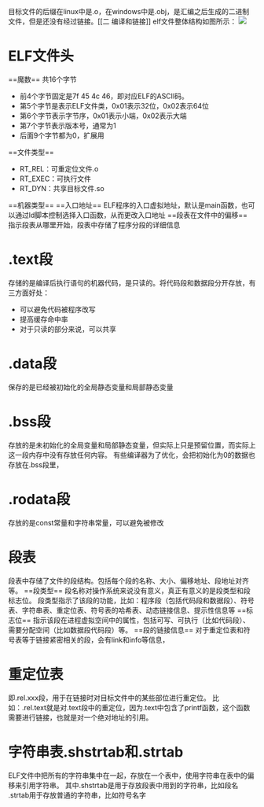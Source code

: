 目标文件的后缀在linux中是.o，在windows中是.obj，是汇编之后生成的二进制文件，但是还没有经过链接。[[二 编译和链接]]
elf文件整体结构如图所示：
![](elf.png)
# ELF文件头

==魔数==
共16个字节
- 前4个字节固定是7f 45 4c 46，即对应ELF的ASCII码。
- 第5个字节是表示ELF文件类，0x01表示32位，0x02表示64位
- 第6个字节表示字节序，0x01表示小端，0x02表示大端
- 第7个字节表示版本号，通常为1
- 后面9个字节都为0，扩展用

==文件类型==
- RT_REL：可重定位文件.o
- RT_EXEC：可执行文件
- RT_DYN：共享目标文件.so

==机器类型==
==入口地址==
ELF程序的入口虚拟地址，默认是main函数，也可以通过ld脚本控制选择入口函数，从而更改入口地址
==段表在文件中的偏移==
指示段表从哪里开始，段表中存储了程序分段的详细信息
# .text段
存储的是编译后执行语句的机器代码，是只读的。将代码段和数据段分开存放，有三方面好处：
- 可以避免代码被程序改写
- 提高缓存命中率
- 对于只读的部分来说，可以共享
# .data段
保存的是已经被初始化的全局静态变量和局部静态变量

# .bss段
存放的是未初始化的全局变量和局部静态变量，但实际上只是预留位置，而实际上这一段内存中没有存放任何内容。
有些编译器为了优化，会把初始化为0的数据也存放在.bss段里，

# .rodata段
存放的是const常量和字符串常量，可以避免被修改

# 段表
段表中存储了文件的段结构。包括每个段的名称、大小、偏移地址、段地址对齐等。
==段类型==
段名称对操作系统来说没有意义，真正有意义的是段类型和段标志位。
段类型指示了该段的功能，比如：程序段（包括代码段和数据段）、符号表、字符串表、重定位表、符号表的哈希表、动态链接信息、提示性信息等
==标志位==
指示该段在进程虚拟空间中的属性，包括可写、可执行（比如代码段）、需要分配空间（比如数据段代码段）等。
==段的链接信息==
对于重定位表和符号表等于链接紧密相关的段，会有link和info等信息，
# 重定位表
即.rel.xxx段，用于在链接时对目标文件中的某些部位进行重定位。
比如：.rel.text就是对.text段中的重定位，因为.text中包含了printf函数，这个函数需要进行链接，也就是对一个绝对地址的引用。
# 字符串表.shstrtab和.strtab
ELF文件中把所有的字符串集中在一起，存放在一个表中，使用字符串在表中的偏移来引用字符串。
其中.shstrtab是用于存放段表中用到的字符串，比如段名
.strtab用于存放普通的字符串，比如符号名字

